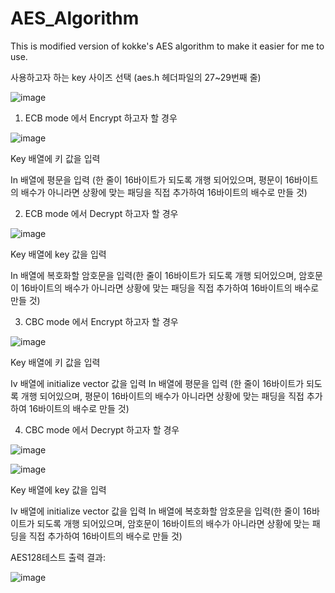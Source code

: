 # AES_Algorithm
This is modified version of kokke's AES algorithm to make it easier for me to use.

사용하고자 하는 key 사이즈 선택 (aes.h 헤더파일의 27~29번째 줄) 

![image](https://user-images.githubusercontent.com/91961916/211988610-249e3d14-e221-4538-8c14-1dd27d536fbd.png)

1.	ECB mode 에서 Encrypt 하고자 할 경우

![image](https://user-images.githubusercontent.com/91961916/211988785-1940db81-4f0a-44c9-b284-eb47fc1904ed.png)

Key 배열에 키 값을 입력

In 배열에 평문을 입력 (한 줄이 16바이트가 되도록 개행 되어있으며, 평문이 16바이트의 배수가 아니라면 상황에 맞는 패딩을 직접 추가하여 16바이트의 배수로 만들 것)

2.	ECB mode 에서 Decrypt 하고자 할 경우 

![image](https://user-images.githubusercontent.com/91961916/211988839-fe21bc21-830e-4d7d-bb2e-a8328a45d73a.png)

Key 배열에 key 값을 입력

In 배열에 복호화할 암호문을 입력(한 줄이 16바이트가 되도록 개행 되어있으며, 암호문이 16바이트의 배수가 아니라면 상황에 맞는 패딩을 직접 추가하여 16바이트의 배수로 만들 것)

3.	CBC mode 에서 Encrypt 하고자 할 경우 

![image](https://user-images.githubusercontent.com/91961916/211988888-30e14307-a642-4aac-b853-431b87f39c3c.png)

Key 배열에 키 값을 입력

Iv 배열에 initialize vector 값을 입력
In 배열에 평문을 입력 (한 줄이 16바이트가 되도록 개행 되어있으며, 평문이 16바이트의 배수가 아니라면 상황에 맞는 패딩을 직접 추가하여 16바이트의 배수로 만들 것)

4.	CBC mode 에서 Decrypt 하고자 할 경우 

![image](https://user-images.githubusercontent.com/91961916/211988966-b67c0f30-c237-478b-be7e-bc4fe446074f.png)

![image](https://user-images.githubusercontent.com/91961916/211988982-5160a898-d0bd-4692-9f82-9fbdf1b3570a.png)

Key 배열에 key 값을 입력

Iv 배열에 initialize vector 값을 입력
In 배열에 복호화할 암호문을 입력(한 줄이 16바이트가 되도록 개행 되어있으며, 암호문이 16바이트의 배수가 아니라면 상황에 맞는 패딩을 직접 추가하여 16바이트의 배수로 만들 것)

AES128테스트 출력 결과:

![image](https://user-images.githubusercontent.com/91961916/211989044-5df29cd9-ce65-4687-ac6b-0b6399fc6d24.png)
